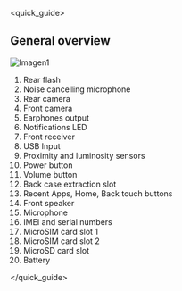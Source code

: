 <quick_guide>
## General overview

![Imagen1]()

1. Rear flash
2. Noise cancelling microphone
3. Rear camera
4. Front camera
5. Earphones output
6. Notifications LED
7. Front receiver
8. USB Input
9. Proximity and luminosity sensors
10. Power button
11. Volume button
12. Back case extraction slot
13. Recent Apps, Home, Back touch buttons
14. Front speaker
15. Microphone
16. IMEI and serial numbers
17. MicroSIM card slot 1
18. MicroSIM card slot 2
19. MicroSD card slot
20. Battery

</quick_guide>


